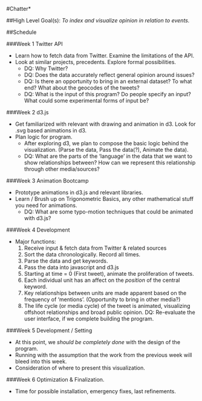#Chatter*


##High Level Goal(s):
_To index and visualize opinion in relation to events._

##Schedule

###Week 1
Twitter API
* Learn how to fetch data from Twitter. Examine the limitations of the API.
* Look at similar projects, precedents. Explore formal possibilities.
	* DQ: Why Twitter?
	* DQ: Does the data accurately reflect general opinion around issues?
	* DQ: Is there an opportunity to bring in an external dataset? To what end? What about the geocodes of the tweets?
	* DQ: What is the input of this program? Do people specify an input? What could some experimental forms of input be?

###Week 2
d3.js
* Get familiarized with relevant with drawing and animation in d3. Look for .svg based animations in d3.
* Plan logic for program.
	* After exploring d3, we plan to compose the basic logic behind the visualization. (Parse the data, Pass the data(?), Animate the data).
	* DQ: What are the parts of the ‘language’ in the data that we want to show relationships between? How can we represent this relationship through other media/sources?

###Week 3
Animation Bootcamp
* Prototype animations in d3.js and relevant libraries.
* Learn / Brush up on Trigonometric Basics, any other mathematical stuff you need for animations.
	* DQ: What are some typo-motion techniques that could be animated with d3.js?

###Week 4
Development
* Major functions: 
	1. Receive input & fetch data from Twitter & related sources
	2. Sort the data chronologically. Record all times.
	3. Parse the data and get keywords.
	4. Pass the data into javascript and d3.js
	5. Starting at time = 0 (First tweet), animate the proliferation of tweets.
	6. Each individual unit has an affect on the _position_ of the central keyword.
	7. Key relationships between units are made apparent based on the frequency of ‘mentions’. (Opportunity to bring in other media?)
	8. The life cycle (or media cycle) of the tweet is animated, visualizing offshoot relationships and broad public opinion.
DQ: Re-evaluate the user interface, if we complete building the program.

###Week 5
Development / Setting
* At this point, we _should be completely done_ with the design of the program.
* Running with the assumption that the work from the previous week will bleed into this week. 
* Consideration of where to present this visualization.

###Week 6
Optimization & Finalization.
* Time for possible installation, emergency fixes, last refinements.
